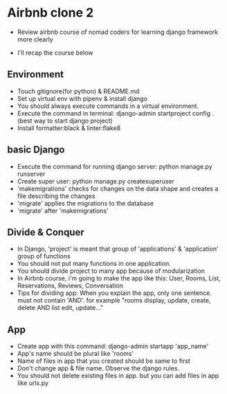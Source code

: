 # Airbnb clone 2
- Review airbnb course of nomad coders for learning django framework more clearly

- I'll recap the course below

## Environment
- Touch gitignore(for python) & README.md
- Set up virtual env with pipenv & install django
- You should always execute commands in a virtual environment. 
- Execute the command in terminal: django-admin startproject config .
(best way to start django project)
- Install formatter:black & linter:flake8

## basic Django
- Execute the command for running django server: python manage.py runserver
- Create super user: python manage.py createsuperuser
- 'makemigrations' checks for changes on the data shape and creates a file describing the changes
- 'migrate' applies the migrations to the database 
- 'migrate' after 'makemigrations'

## Divide & Conquer
- In Django, 'project' is meant that group of 'applications'
& 'application' group of functions
- You should not put many functions in one application.
- You should divide project to many app because of modularization
- In Airbnb course, i'm going to make the app like this: User, Rooms, List, Reservations, Reviews, Conversation
- Tips for dividing app: When you explain the app, only one sentence. must not contain 'AND'. for example "rooms display, update, create, delete AND list edit, update..."

## App
- Create app with this command: django-admin startapp 'app_name'
- App's name should be plural like 'rooms'
- Name of files in app that you created should be same to first
- Don't change app & file name. Observe the django rules.
- You should not delete existing files in app. but you can add files in app like urls.py
